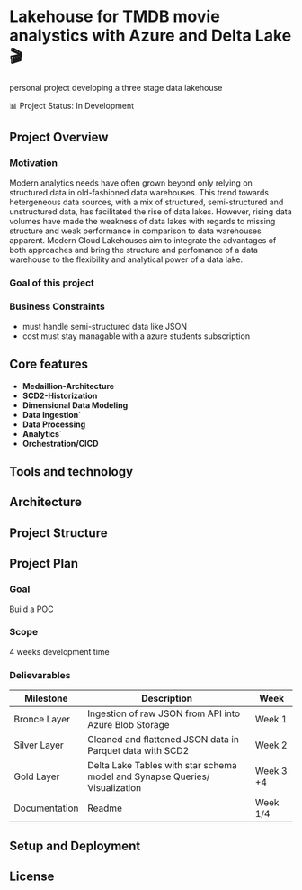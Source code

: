 # Lakehouse for TMDB movie analystics with Azure and Delta Lake 🎬
personal project developing a three stage data lakehouse

📊 Project Status: In Development

## Project Overview

### Motivation

Modern analytics needs have often grown beyond only relying on structured data in old-fashioned data warehouses. This trend towards hetergeneous data sources, with a mix of structured, semi-structured and unstructured data, has facilitated the rise of data lakes. However, rising data volumes have made the weakness of data lakes with regards to missing structure and weak performance in comparison to data warehouses apparent. Modern Cloud Lakehouses aim to integrate the advantages of both approaches and bring the structure and perfomance of a data warehouse to the flexibility and analytical power of a data lake. 

### Goal of this project
### Business Constraints
 + must handle semi-structured data like JSON
 + cost must stay managable with a azure students subscription

## Core features
- **Medaillion-Architecture**
- **SCD2-Historization**
- **Dimensional Data Modeling**
- **Data Ingestion**´
- **Data Processing**
- **Analytics**´
- **Orchestration/CICD**


## Tools and technology

## Architecture
## Project Structure
## Project Plan
### Goal
 Build a POC
### Scope
4 weeks development time
### Delievarables

| Milestone | Description | Week |
|----------|----------|----------|
| Bronce Layer    | Ingestion of raw JSON from API into Azure Blob Storage  | Week 1  |
| Silver Layer   | Cleaned and flattened JSON data in Parquet data with SCD2  | Week 2 |
| Gold Layer   | Delta Lake Tables with star schema model and Synapse Queries/ Visualization| Week 3 +4|
| Documentation   | Readme | Week 1/4 |

## Setup and Deployment
## License
